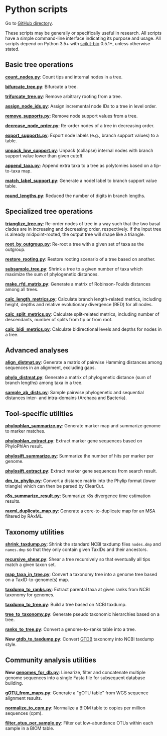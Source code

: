 Python scripts
==============

Go to [GitHub directory](https://github.com/biocore/wol/tree/master/code/scripts).

These scripts may be generally or specifically useful in research. All scripts have a simple command-line interface indicating its purpose and usage. All scripts depend on Python 3.5+ with [scikit-bio](http://scikit-bio.org/) 0.5.1+, unless otherwise stated.


Basic tree operations
---------------------

[**count_nodes.py**](count_nodes.py): Count tips and internal nodes in a tree.

[**bifurcate_tree.py**](bifurcate_tree.py): Bifurcate a tree.

[**trifurcate_tree.py**](trifurcate_tree.py): Remove arbitrary rooting from a tree.

[**assign_node_ids.py**](assign_node_ids.py): Assign incremental node IDs to a tree in level order.

[**remove_supports.py**](remove_supports.py): Remove node support values from a tree.

[**decrease_node_order.py**](decrease_node_order.py): Re-order nodes of a tree in decreasing order.

[**export_supports.py**](export_supports.py): Export node labels (e.g., branch support values) to a table.

[**unpack_low_support.py**](unpack_low_support.py): Unpack (collapse) internal nodes with branch support value lower than given cutoff.

[**append_taxa.py**](append_taxa.py): Append extra taxa to a tree as polytomies based on a tip-to-taxa map.

[**match_label_support.py**](match_label_support.py): Generate a nodel label to branch support value table.

[**round_lengths.py**](round_lengths.py): Reduced the number of digits in branch lengths.


Specialized tree operations
---------------------------

[**trianglize_tree.py**](trianglize_tree.py): Re-order nodes of tree in a way such that the two basal clades are in increasing and decreasing order, respectively. If the input tree is already midpoint-rooted, the output tree will shape like a triangle.

[**root_by_outgroup.py**](root_by_outgroup.py): Re-root a tree with a given set of taxa as the outgroup.

[**restore_rooting.py**](restore_rooting.py): Restore rooting scenario of a tree based on another. 

[**subsample_tree.py**](subsample_tree.py): Shrink a tree to a given number of taxa which maximize the sum of phylogenetic distances.

[**make_rfd_matrix.py**](make_rfd_matrix.py): Generate a matrix of Robinson-Foulds distances among all trees.

[**calc_length_metrics.py**](calc_length_metrics.py): Calculate branch length-related metrics, including height, depths and relative evolutionary divergence (RED) for all nodes.

[**calc_split_metrics.py**](calc_split_metrics.py): Calculate split-related metrics, including number of descendants, number of splits from tip or from root.

[**calc_bidi_metrics.py**](calc_bidi_metrics.py): Calculate bidirectional levels and depths for nodes in a tree.


Advanced analyses
-----------------

[**align_distmat.py**](align_distmat.py): Generate a matrix of pairwise Hamming distances among sequences in an alignment, excluding gaps.

[**phylo_distmat.py**](phylo_distmat.py): Generate a matrix of phylogenetic distance (sum of branch lengths) among taxa in a tree.

[**sample_ab_dists.py**](sample_ab_dists.py): Sample pairwise phylogenetic and sequential distances inter- and intra-domains (Archaea and Bacteria).


Tool-specific utilities
-----------------------

[**phylophlan_summarize.py**](phylophlan_summarize.py): Generate marker map and summarize genome to marker matches.

[**phylophlan_extract.py**](phylophlan_extract.py): Extract marker gene sequences based on PhyloPhlAn result.

[**phylosift_summarize.py**](phylosift_summarize.py): Summarize the number of hits per marker per genome.

[**phylosift_extract.py**](phylosift_extract.py): Extract marker gene sequences from search result.

[**dm_to_phylip.py**](dm_to_phylip.py): Convert a distance matrix into the Phylip format (lower triangle) which can then be parsed by ClearCut.

[**r8s_summarize_result.py**](r8s_summarize_result.py): Summarize r8s divergence time estimation results.

[**raxml_duplicate_map.py**](make_duplicate_map.py): Generate a core-to-duplicate map for an MSA filtered by RAxML.


Taxonomy utilities
------------------

[**shrink_taxdump.py**](shrink_taxdump.py): Shrink the standard NCBI taxdump files `nodes.dmp` and `names.dmp` so that they only contain given TaxIDs and their ancestors.

[**recursive_shear.py**](recursive_shear.py): Shear a tree recursively so that eventually all tips match a given taxon set.

[**map_taxa_in_tree.py**](map_taxa_in_tree.py): Convert a taxonomy tree into a genome tree based on a TaxID-to-genome(s) map.

[**taxdump_to_ranks.py**](taxdump_to_ranks.py): Extract parental taxa at given ranks from NCBI taxonomy for genomes.

[**taxdump_to_tree.py**](taxdump_to_tree.py): Build a tree based on NCBI taxdump.

[**tree_to_taxonomy.py**](tree_to_taxonomy.py): Generate pseudo taxonomic hierarchies based on a tree.

[**ranks_to_tree.py**](ranks_to_tree.py): Convert a genome-to-ranks table into a tree.

**New** [**gtdb_to_taxdump.py**](gtdb_to_taxdump.py): Convert [GTDB](https://gtdb.ecogenomic.org/) taxonomy into NCBI taxdump style.


Community analysis utilities
----------------------------

**New** [**genomes_for_db.py**](genomes_for_db.py): Linearize, filter and concatenate multiple genome sequences into a single Fasta file for subsequent database building.

[**gOTU_from_maps.py**](gOTU_from_maps.py): Generate a "gOTU table" from WGS sequence alignment results.

[**normalize_to_cpm.py**](normalize_to_cpm.py): Normalize a BIOM table to copies per million sequences (cpm).

[**filter_otus_per_sample.py**](filter_otus_per_sample.py): Filter out low-abundance OTUs within each sample in a BIOM table.
